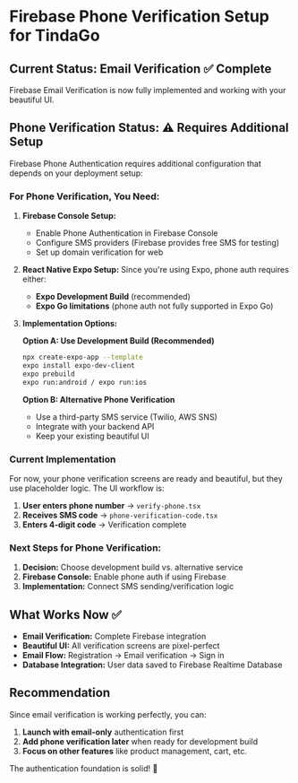 # Firebase Phone Verification Setup for TindaGo

## Current Status: Email Verification ✅ Complete

Firebase Email Verification is now fully implemented and working with your beautiful UI.

## Phone Verification Status: ⚠️ Requires Additional Setup

Firebase Phone Authentication requires additional configuration that depends on your deployment setup:

### For Phone Verification, You Need:

1. **Firebase Console Setup:**
   - Enable Phone Authentication in Firebase Console
   - Configure SMS providers (Firebase provides free SMS for testing)
   - Set up domain verification for web

2. **React Native Expo Setup:**
   Since you're using Expo, phone auth requires either:
   - **Expo Development Build** (recommended)
   - **Expo Go limitations** (phone auth not fully supported in Expo Go)

3. **Implementation Options:**

   **Option A: Use Development Build (Recommended)**
   ```bash
   npx create-expo-app --template
   expo install expo-dev-client
   expo prebuild
   expo run:android / expo run:ios
   ```

   **Option B: Alternative Phone Verification**
   - Use a third-party SMS service (Twilio, AWS SNS)
   - Integrate with your backend API
   - Keep your existing beautiful UI

### Current Implementation

For now, your phone verification screens are ready and beautiful, but they use placeholder logic. The UI workflow is:

1. **User enters phone number** → `verify-phone.tsx` 
2. **Receives SMS code** → `phone-verification-code.tsx`
3. **Enters 4-digit code** → Verification complete

### Next Steps for Phone Verification:

1. **Decision:** Choose development build vs. alternative service
2. **Firebase Console:** Enable phone auth if using Firebase
3. **Implementation:** Connect SMS sending/verification logic

## What Works Now ✅

- **Email Verification:** Complete Firebase integration
- **Beautiful UI:** All verification screens are pixel-perfect
- **Email Flow:** Registration → Email verification → Sign in
- **Database Integration:** User data saved to Firebase Realtime Database

## Recommendation

Since email verification is working perfectly, you can:
1. **Launch with email-only** authentication first
2. **Add phone verification later** when ready for development build
3. **Focus on other features** like product management, cart, etc.

The authentication foundation is solid! 🚀